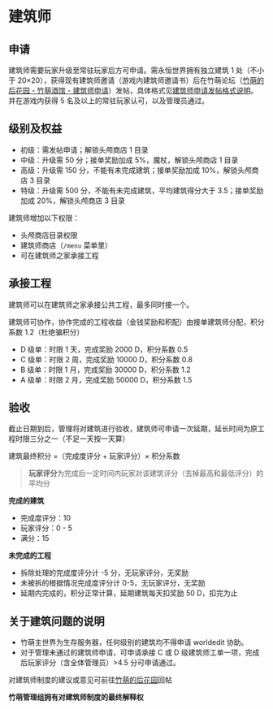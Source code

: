 # 建筑师

## 申请

建筑师需要玩家升级至常驻玩家后方可申请。需永恒世界拥有独立建筑 1 处（不小于 20×20），获得现有建筑师邀请（游戏内建筑师邀请书）后在竹萌论坛（[竹萌的后花园 - 竹萌酒馆 - 建筑师申请](https://discuss.imyvm.org/t/-architect)）发帖，具体格式见[建筑师申请发帖格式说明](https://discuss.imyvm.org/d/42--)。并在游戏内获得 5 名及以上的常驻玩家认可，以及管理员通过。

## 级别及权益

* 初级：需发帖申请；解锁头颅商店 1 目录
* 中级：升级需 50 分；接单奖励加成 5%，魔杖，解锁头颅商店 1 目录
* 高级：升级需 150 分，不能有未完成建筑；接单奖励加成 10%，解锁头颅商店 3 目录
* 特级：升级需 500 分，不能有未完成建筑，平均建筑得分大于 3.5；接单奖励加成 20%，解锁头颅商店 3 目录

建筑师增加以下权限：

* 头颅商店目录权限
* 建筑师商店（`/menu` 菜单里）
* 可在建筑师之家承接工程

## 承接工程

建筑师可以在建筑师之家承接公共工程，最多同时接一个。

建筑师可协作，协作完成的工程收益（金钱奖励和积配）由接单建筑师分配，积分系数 1.2（杜绝骗积分）

* D 级单：时限 1 天，完成奖励 2000 D，积分系数 0.5
* C 级单：时限 2 周，完成奖励 10000 D，积分系数 0.8
* B 级单：时限 1 月，完成奖励 30000 D，积分系数 1.2
* A 级单：时限 2 月，完成奖励 50000 D，积分系数 1.5

## 验收

截止日期到后，管理将对建筑进行验收，建筑师可申请一次延期，延长时间为原工程时限三分之一（不足一天按一天算）

建筑最终积分 =（完成度评分 + 玩家评分）× 积分系数

> **玩家评分**为完成后一定时间内玩家对该建筑评分（去掉最高和最低评分）的平均分

**完成的建筑**

* 完成度评分：10
* 玩家评分：0 - 5
* 满分：15

**未完成的工程**

* 拆除处理的完成度评分计 -5 分，无玩家评分，无奖励
* 未被拆的根据情况完成度评分计 0-5，无玩家评分，无奖励
* 延期内完成的，积分正常计算，延期建筑每天扣奖励 50 D，扣完为止

## 关于建筑问题的说明

* 竹萌主世界为生存服务器，任何级别的建筑均不得申请 worldedit 协助。
* 对于管理未通过的建筑师申请，可申请承接 C 或 D 级建筑师工单一项，完成后玩家评分（含全体管理员）&gt;4.5 分可申请通过。

对建筑师制度的建议或意见可前往[竹萌的后花园](https://discuss.imyvm.org/d/44--)回帖

**竹萌管理组拥有对建筑师制度的最终解释权**

